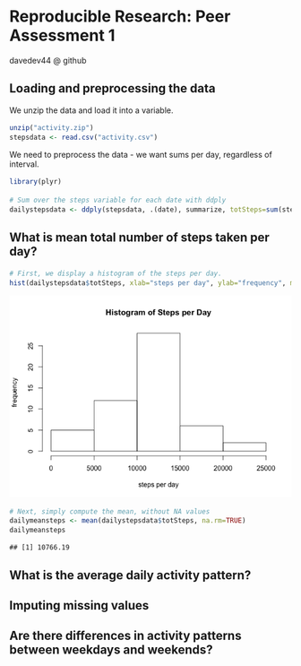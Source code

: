 # Reproducible Research: Peer Assessment 1
davedev44 @ github  

## Loading and preprocessing the data
We unzip the data and load it into a variable.

```r
unzip("activity.zip")
stepsdata <- read.csv("activity.csv")
```

We need to preprocess the data - we want sums per day, regardless of interval.

```r
library(plyr)

# Sum over the steps variable for each date with ddply
dailystepsdata <- ddply(stepsdata, .(date), summarize, totSteps=sum(steps))
```

## What is mean total number of steps taken per day?

```r
# First, we display a histogram of the steps per day.
hist(dailystepsdata$totSteps, xlab="steps per day", ylab="frequency", main="Histogram of Steps per Day")
```

![](PA1_template_files/figure-html/dailystepshistmean-1.png) 

```r
# Next, simply compute the mean, without NA values
dailymeansteps <- mean(dailystepsdata$totSteps, na.rm=TRUE)
dailymeansteps
```

```
## [1] 10766.19
```

## What is the average daily activity pattern?



## Imputing missing values



## Are there differences in activity patterns between weekdays and weekends?
